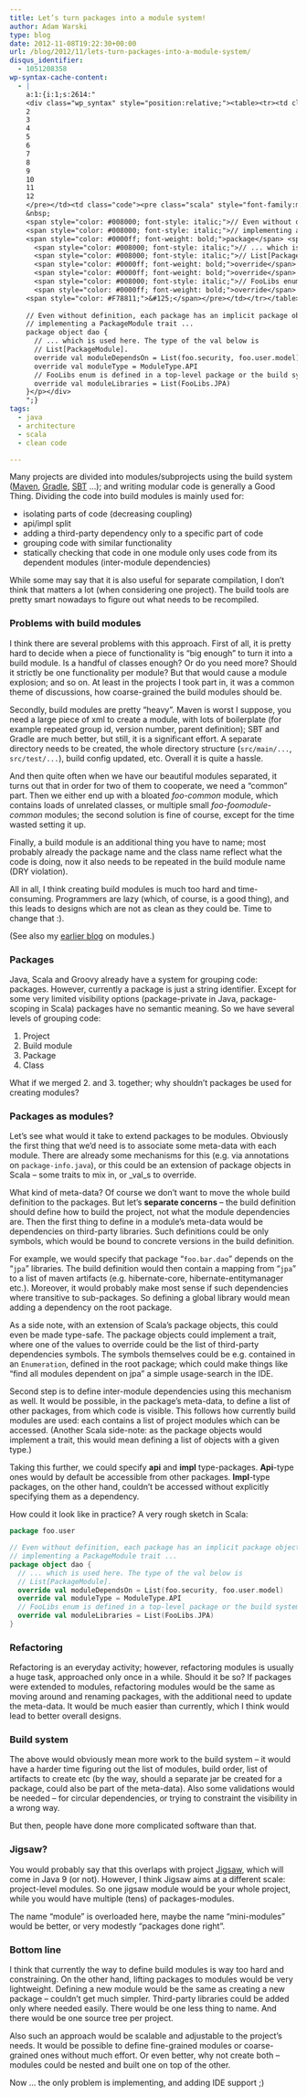 ```yaml
---
title: Let’s turn packages into a module system!
author: Adam Warski
type: blog
date: 2012-11-08T19:22:30+00:00
url: /blog/2012/11/lets-turn-packages-into-a-module-system/
disqus_identifier:
  - 1051208358
wp-syntax-cache-content:
  - |
    a:1:{i:1;s:2614:"
    <div class="wp_syntax" style="position:relative;"><table><tr><td class="line_numbers"><pre>1
    2
    3
    4
    5
    6
    7
    8
    9
    10
    11
    12
    </pre></td><td class="code"><pre class="scala" style="font-family:monospace;"><span style="color: #0000ff; font-weight: bold;">package</span> foo.<span style="color: #000000;">user</span>
    &nbsp;
    <span style="color: #008000; font-style: italic;">// Even without definition, each package has an implicit package object </span>
    <span style="color: #008000; font-style: italic;">// implementing a PackageModule trait ...</span>
    <span style="color: #0000ff; font-weight: bold;">package</span> <span style="color: #0000ff; font-weight: bold;">object</span> dao <span style="color: #F78811;">&#123;</span> 
      <span style="color: #008000; font-style: italic;">// ... which is used here. The type of the val below is </span>
      <span style="color: #008000; font-style: italic;">// List[PackageModule].</span>
      <span style="color: #0000ff; font-weight: bold;">override</span> <span style="color: #0000ff; font-weight: bold;">val</span> moduleDependsOn <span style="color: #000080;">=</span> List<span style="color: #F78811;">&#40;</span>foo.<span style="color: #000000;">security</span>, foo.<span style="color: #000000;">user</span>.<span style="color: #000000;">model</span><span style="color: #F78811;">&#41;</span> 
      <span style="color: #0000ff; font-weight: bold;">override</span> <span style="color: #0000ff; font-weight: bold;">val</span> moduleType <span style="color: #000080;">=</span> ModuleType.<span style="color: #000000;">API</span>
      <span style="color: #008000; font-style: italic;">// FooLibs enum is defined in a top-level package or the build system</span>
      <span style="color: #0000ff; font-weight: bold;">override</span> <span style="color: #0000ff; font-weight: bold;">val</span> moduleLibraries <span style="color: #000080;">=</span> List<span style="color: #F78811;">&#40;</span>FooLibs.<span style="color: #000000;">JPA</span><span style="color: #F78811;">&#41;</span> 
    <span style="color: #F78811;">&#125;</span></pre></td></tr></table><p class="theCode" style="display:none;">package foo.user
    
    // Even without definition, each package has an implicit package object 
    // implementing a PackageModule trait ...
    package object dao { 
      // ... which is used here. The type of the val below is 
      // List[PackageModule].
      override val moduleDependsOn = List(foo.security, foo.user.model) 
      override val moduleType = ModuleType.API
      // FooLibs enum is defined in a top-level package or the build system
      override val moduleLibraries = List(FooLibs.JPA) 
    }</p></div>
    ";}
tags:
  - java
  - architecture
  - scala
  - clean code

---
```

Many projects are divided into modules/subprojects using the build system ([Maven][1], [Gradle][2], [SBT][3] &#8230;); and writing modular code is generally a Good Thing. Dividing the code into build modules is mainly used for:

  * isolating parts of code (decreasing coupling)
  * api/impl split
  * adding a third-party dependency only to a specific part of code
  * grouping code with similar functionality
  * statically checking that code in one module only uses code from its dependent modules (inter-module dependencies)

While some may say that it is also useful for separate compilation, I don&#8217;t think that matters a lot (when considering one project). The build tools are pretty smart nowadays to figure out what needs to be recompiled.

### Problems with build modules

I think there are several problems with this approach. First of all, it is pretty hard to decide when a piece of functionality is &#8220;big enough&#8221; to turn it into a build module. Is a handful of classes enough? Or do you need more? Should it strictly be one functionality per module? But that would cause a module explosion; and so on. At least in the projects I took part in, it was a common theme of discussions, how coarse-grained the build modules should be.

Secondly, build modules are pretty &#8220;heavy&#8221;. Maven is worst I suppose, you need a large piece of xml to create a module, with lots of boilerplate (for example repeated group id, version number, parent definition); SBT and Gradle are much better, but still, it is a significant effort. A separate directory needs to be created, the whole directory structure (`src/main/...`, `src/test/...`), build config updated, etc. Overall it is quite a hassle.

And then quite often when we have our beautiful modules separated, it turns out that in order for two of them to cooperate, we need a &#8220;common&#8221; part. Then we either end up with a bloated _foo-common_ module, which contains loads of unrelated classes, or multiple small _foo-foomodule-common_ modules; the second solution is fine of course, except for the time wasted setting it up.

Finally, a build module is an additional thing you have to name; most probably already the package name and the class name reflect what the code is doing, now it also needs to be repeated in the build module name (DRY violation). 

All in all, I think creating build modules is much too hard and time-consuming. Programmers are lazy (which, of course, is a good thing), and this leads to designs which are not as clean as they could be. Time to change that :).

(See also my [earlier blog][4] on modules.)

### Packages

Java, Scala and Groovy already have a system for grouping code: packages. However, currently a package is just a string identifier. Except for some very limited visibility options (package-private in Java, package-scoping in Scala) packages have no semantic meaning. So we have several levels of grouping code:

  1. Project
  2. Build module
  3. Package
  4. Class

What if we merged 2. and 3. together; why shouldn&#8217;t packages be used for creating modules?

### Packages as modules?

Let&#8217;s see what would it take to extend packages to be modules. Obviously the first thing that we&#8217;d need is to associate some meta-data with each module. There are already some mechanisms for this (e.g. via annotations on `package-info.java`), or this could be an extension of package objects in Scala &#8211; some traits to mix in, or _val_s to override.

What kind of meta-data? Of course we don&#8217;t want to move the whole build definition to the packages. But let&#8217;s **separate concerns** &#8211; the build definition should define how to build the project, not what the module dependencies are. Then the first thing to define in a module&#8217;s meta-data would be dependencies on third-party libraries. Such definitions could be only symbols, which would be bound to concrete versions in the build definition.

For example, we would specify that package &#8220;`foo.bar.dao`&#8221; depends on the &#8220;`jpa`&#8221; libraries. The build definition would then contain a mapping from &#8220;`jpa`&#8221; to a list of maven artifacts (e.g. hibernate-core, hibernate-entitymanager etc.). Moreover, it would probably make most sense if such dependencies where transitive to sub-packages. So defining a global library would mean adding a dependency on the root package.

As a side note, with an extension of Scala&#8217;s package objects, this could even be made type-safe. The package objects could implement a trait, where one of the values to override could be the list of third-party dependencies symbols. The symbols themselves could be e.g. contained in an `Enumeration`, defined in the root package; which could make things like &#8220;find all modules dependent on jpa&#8221; a simple usage-search in the IDE.

Second step is to define inter-module dependencies using this mechanism as well. It would be possible, in the package&#8217;s meta-data, to define a list of other packages, from which code is visible. This follows how currently build modules are used: each contains a list of project modules which can be accessed. (Another Scala side-note: as the package objects would implement a trait, this would mean defining a list of objects with a given type.)

Taking this further, we could specify **api** and **impl** type-packages. **Api**-type ones would by default be accessible from other packages. **Impl**-type packages, on the other hand, couldn&#8217;t be accessed without explicitly specifying them as a dependency.

How could it look like in practice? A very rough sketch in Scala:
```scala
package foo.user

// Even without definition, each package has an implicit package object 
// implementing a PackageModule trait ...
package object dao { 
  // ... which is used here. The type of the val below is 
  // List[PackageModule].
  override val moduleDependsOn = List(foo.security, foo.user.model) 
  override val moduleType = ModuleType.API
  // FooLibs enum is defined in a top-level package or the build system
  override val moduleLibraries = List(FooLibs.JPA) 
}
```

### Refactoring

Refactoring is an everyday activity; however, refactoring modules is usually a huge task, approached only once in a while. Should it be so? If packages were extended to modules, refactoring modules would be the same as moving around and renaming packages, with the additional need to update the meta-data. It would be much easier than currently, which I think would lead to better overall designs.

### Build system

The above would obviously mean more work to the build system &#8211; it would have a harder time figuring out the list of modules, build order, list of artifacts to create etc (by the way, should a separate jar be created for a package, could also be part of the meta-data). Also some validations would be needed &#8211; for circular dependencies, or trying to constraint the visibility in a wrong way.

But then, people have done more complicated software than that.

### Jigsaw?

You would probably say that this overlaps with project [Jigsaw][5], which will come in Java 9 (or not). However, I think Jigsaw aims at a different scale: project-level modules. So one jigsaw module would be your whole project, while you would have multiple (tens) of packages-modules.

The name &#8220;module&#8221; is overloaded here, maybe the name &#8220;mini-modules&#8221; would be better, or very modestly &#8220;packages done right&#8221;.

### Bottom line

I think that currently the way to define build modules is way too hard and constraining. On the other hand, lifting packages to modules would be very lightweight. Defining a new module would be the same as creating a new package &#8211; couldn&#8217;t get much simpler. Third-party libraries could be added only where needed easily. There would be one less thing to name. And there would be one source tree per project.

Also such an approach would be scalable and adjustable to the project&#8217;s needs. It would be possible to define fine-grained modules or coarse-grained ones without much effort. Or even better, why not create both &#8211; modules could be nested and built one on top of the other.

Now &#8230; the only problem is implementing, and adding IDE support ;)

 [1]: http://maven.apache.org/
 [2]: http://www.gradle.org/
 [3]: http://www.scala-sbt.org/
 [4]: http://www.warski.org/blog/2011/08/modules-modules-modules/ "Modules, modules, modules …"
 [5]: http://openjdk.java.net/projects/jigsaw/
